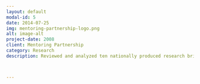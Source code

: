 ```yaml
---
layout: default
modal-id: 5
date: 2014-07-25
img: mentoring-partnership-logo.png
alt: image-alt
project-date: 2008
client: Mentoring Partnership
category: Research
description: Reviewed and analyzed ten nationally produced research briefs and presented findings to an audience of mentoring professionals.  Also conducted a small-scale national survey of similar mentoring agencies to determine best use for dissemination of materials and research.



---
```

